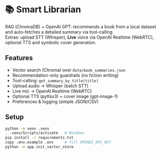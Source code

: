 # 📚 Smart Librarian

RAG (ChromaDB) + OpenAI GPT: recommends a book from a local dataset and auto-fetches a detailed summary via tool-calling.  
Extras: upload STT (Whisper), **Live** voice via OpenAI Realtime (WebRTC), optional TTS and symbolic cover generation.

## Features
- Vector search (Chroma) over `data/book_summaries.json`
- Recommendation-only guardrails (no fiction writing)
- Tool-calling: `get_summary_by_title(title)`
- Upload audio → Whisper (batch STT)
- Live mic → OpenAI Realtime (WebRTC)
- Optional TTS (pyttsx3) + cover image (gpt-image-1)
- Preferences & logging (simple JSON/CSV)

## Setup
```bash
python -m venv .venv
. .venv/Scripts/activate   # Windows
pip install -r requirements.txt
copy .env.example .env     # fill OPENAI_API_KEY
python -m app.init_vector_store

